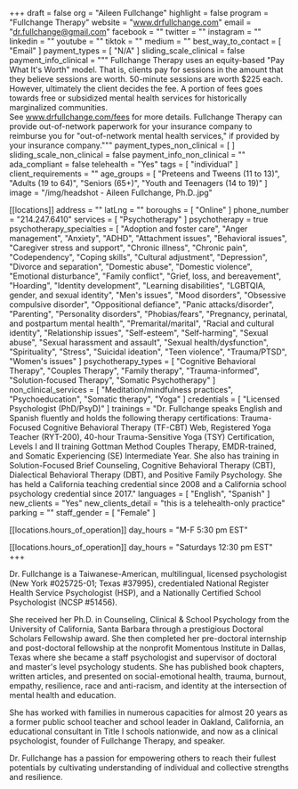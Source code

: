 +++
draft = false
org = "Aileen Fullchange"
highlight = false
program = "Fullchange Therapy"
website = "www.drfullchange.com"
email = "dr.fullchange@gmail.com"
facebook = ""
twitter = ""
instagram = ""
linkedin = ""
youtube = ""
tiktok = ""
medium = ""
best_way_to_contact = [ "Email" ]
payment_types = [ "N/A" ]
sliding_scale_clinical = false
payment_info_clinical = """
Fullchange Therapy uses an equity-based "Pay What It's Worth" model. That is, clients pay for sessions in the amount that they believe sessions are worth. 50-minute sessions are worth $225 each. However, ultimately the client decides the fee. A portion of fees goes towards free or subsidized mental health services for historically marginalized communities.  
See www.drfullchange.com/fees for more details. 
Fullchange Therapy can provide out-of-network paperwork for your insurance company to reimburse you for "out-of-network mental health services," if provided by your insurance company."""
payment_types_non_clinical = [ ]
sliding_scale_non_clinical = false
payment_info_non_clinical = ""
ada_compliant = false
telehealth = "Yes"
tags = [ "individual" ]
client_requirements = ""
age_groups = [
  "Preteens and Tweens (11 to 13)",
  "Adults (19 to 64)",
  "Seniors (65+)",
  "Youth and Teenagers (14 to 19)"
]
image = "/img/headshot - Aileen Fullchange, Ph.D..jpg"

[[locations]]
address = ""
latLng = ""
boroughs = [ "Online" ]
phone_number = "214.247.6410"
services = [ "Psychotherapy" ]
psychotherapy = true
psychotherapy_specialties = [
  "Adoption and foster care",
  "Anger management",
  "Anxiety",
  "ADHD",
  "Attachment issues",
  "Behavioral issues",
  "Caregiver stress and support",
  "Chronic illness",
  "Chronic pain",
  "Codependency",
  "Coping skills",
  "Cultural adjustment",
  "Depression",
  "Divorce and separation",
  "Domestic abuse",
  "Domestic violence",
  "Emotional disturbance",
  "Family conflict",
  "Grief, loss, and bereavement",
  "Hoarding",
  "Identity development",
  "Learning disabilities",
  "LGBTQIA, gender, and sexual identity",
  "Men's issues",
  "Mood disorders",
  "Obsessive compulsive disorder",
  "Oppositional defiance",
  "Panic attacks/disorder",
  "Parenting",
  "Personality disorders",
  "Phobias/fears",
  "Pregnancy, perinatal, and postpartum mental health",
  "Premarital/marital",
  "Racial and cultural identity",
  "Relationship issues",
  "Self-esteem",
  "Self-harming",
  "Sexual abuse",
  "Sexual harassment and assault",
  "Sexual health/dysfunction",
  "Spirituality",
  "Stress",
  "Suicidal ideation",
  "Teen violence",
  "Trauma/PTSD",
  "Women's issues"
]
psychotherapy_types = [
  "Cognitive Behavioral Therapy",
  "Couples Therapy",
  "Family therapy",
  "Trauma-informed",
  "Solution-focused Therapy",
  "Somatic Psychotherapy"
]
non_clinical_services = [
  "Meditation/mindfulness practices",
  "Psychoeducation",
  "Somatic therapy",
  "Yoga"
]
credentials = [ "Licensed Psychologist (PhD/PsyD)" ]
trainings = "Dr. Fullchange speaks English and Spanish fluently and holds the following therapy certifications: Trauma-Focused Cognitive Behavioral Therapy (TF-CBT) Web, Registered Yoga Teacher (RYT-200), 40-hour Trauma-Sensitive Yoga (TSY) Certification, Levels I and II training Gottman Method Couples Therapy, EMDR-trained, and Somatic Experiencing (SE) Intermediate Year. She also has training in Solution-Focused Brief Counseling, Cognitive Behavioral Therapy (CBT), Dialectical Behavioral Therapy (DBT), and Positive Family Psychology. She has held a California teaching credential since 2008 and a California school psychology credential since 2017."
languages = [ "English", "Spanish" ]
new_clients = "Yes"
new_clients_detail = "this is a telehealth-only practice"
parking = ""
staff_gender = [ "Female" ]

  [[locations.hours_of_operation]]
  day_hours = "M-F 5:30 pm EST"

  [[locations.hours_of_operation]]
  day_hours = "Saturdays 12:30 pm EST"
+++


Dr. Fullchange is a Taiwanese-American, multilingual, licensed psychologist (New York #025725-01; Texas #37995), credentialed National Register Health Service Psychologist (HSP), and a Nationally Certified School Psychologist (NCSP #51456).

She received her Ph.D. in Counseling, Clinical & School Psychology from the University of California, Santa Barbara through a prestigious Doctoral Scholars Fellowship award. She then completed her pre-doctoral internship and post-doctoral fellowship at the nonprofit Momentous Institute in Dallas, Texas where she became a staff psychologist and supervisor of doctoral and master's level psychology students. She has published book chapters, written articles, and presented on social-emotional health, trauma, burnout, empathy, resilience, race and anti-racism, and identity at the intersection of mental health and education.

She has worked with families in numerous capacities for almost 20 years as a former public school teacher and school leader in Oakland, California, an educational consultant in Title I schools nationwide, and now as a clinical psychologist, founder of Fullchange Therapy, and speaker.

Dr. Fullchange has a passion for empowering others to reach their fullest potentials by cultivating understanding of individual and collective strengths and resilience.
